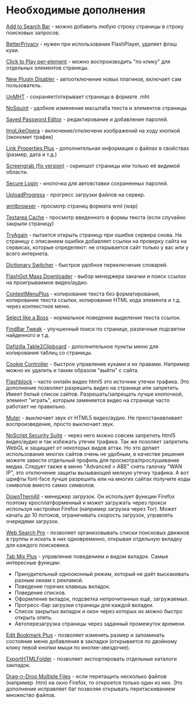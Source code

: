 # Необходимые дополнения

[Add to Search Bar](https://addons.mozilla.org/en-us/firefox/addon/add-to-search-bar) - можно добавить любую строку страницы в строку поисковых запросов.

[BetterPrivacy](https://addons.mozilla.org/en-US/firefox/addon/betterprivacy) - нужен при использовании FlashPlayer, удаляет флэш куки.

[Click to Play per-element](https://addons.mozilla.org/en-US/firefox/addon/click-to-play-per-element) - можно воспроизводить "по клику" для отдельных элементов страницы.

[New Plugin Disabler](https://addons.mozilla.org/en-US/firefox/addon/new-plugin-disabler) - автоотключение новых плагинов, включает сам пользователь.

[UnMHT](https://addons.mozilla.org/en-US/firefox/addon/unmht) - сохраняет/открывает страницы в формате .mht

[NoSquint](https://addons.mozilla.org/en-US/firefox/addon/nosquint) - удобное изменение масштаба текста и элементов страницы.

[Saved Password Editor](https://addons.mozilla.org/en-US/firefox/addon/saved-password-editor) - редактирование и добавление паролей.

[ImgLikeOpera](https://addons.mozilla.org/en-us/firefox/addon/imglikeopera) - включение/отключени изображений на ходу кнопкой (экономит трафик)

[Link Properties Plus](https://addons.mozilla.org/en-US/firefox/addon/link-properties-plus) - дополнительная информация о файлах в свойствах (размер, дата и т.д.)

[Screengrab (fix version)](https://addons.mozilla.org/en-US/firefox/addon/screengrab-fix-version) - скриншот страницы или только её видимой области.

[Secure Login](https://addons.mozilla.org/en-US/firefox/addon/secure-login) - кнопочка для автовставки сохраненных паролей.

[UploadProgress](https://addons.mozilla.org/en-Us/firefox/addon/uploadprogress) - прогресс загрузки файлов на сервер.

[wmlbrowser](https://addons.mozilla.org/en-US/firefox/addon/wmlbrowser) - просмотр страниц формата wml (wap)

[Textarea Cache](https://addons.mozilla.org/en-US/firefox/addon/textarea-cache) - просмотр введенного в формы текста (если случайно закрыли страницу)

[TryAgain](https://addons.mozilla.org/en-US/firefox/addon/tryagain) - пытается открыть страницу при ошибке сервера снова. На страницу с описанием ошибки добавляет ссылки на проверку сайта на сервисах, которые определяют: не открывается сайт только у вас или у всего интернета.

[Dictionary Switcher](https://addons.mozilla.org/en-uS/firefox/addon/dictionary-switcher) - быстрое удобное переключение словарей.

[FlashGot Mass Downloader](https://addons.mozilla.org/en-US/firefox/addon/flashgot) - выбор менеджера закачки и поиск ссылок на проигрываемое видео/аудио.

[ContextMenuPlus](https://addons.mozilla.org/en-US/firefox/addon/contextmenuplus) - копирование текста без форматирования, копирование текста ссылки, копирование HTML кода элемента и т.д. через контекстное меню.

[Select like a Boss](https://addons.mozilla.org/en-US/firefox/addon/select-like-a-boss) - нормальное поведение выделения текста ссылок.

[FindBar Tweak](https://addons.mozilla.org/en-US/firefox/addon/findbar-tweak) - улучшенный поиск по странице, различные подсветки найденного и т.д.

[Dafizilla Table2Clipboard](https://addons.mozilla.org/en-US/firefox/addon/dafizilla-table2clipboard) - дополнительное пункты меню для копирования таблиц со страницы.

[Cookie Controller](https://addons.mozilla.org/en-us/firefox/addon/cookie-controller) - быстрое управление куками и их правами. Например можно их удалить и таким образом "выйти" с сайта.

[Flashblock](https://addons.mozilla.org/ru/firefox/addon/flashblock/) - часто онлайн видео html5 это источник утечки трафика. Это дополнение позволяет разрешить видео на странице или запретить. Имеет белый список сайтов. Разрешать/запрещать лучше кнопочкой, элемент "играть", которым заменяется видео на странице часто работает не правильно.

[Muter](https://addons.mozilla.org/en-US/firefox/addon/muter/) - выключает звук от HTML5 видео/аудио. Не преостанавливает воспроизведение, просто выключает звук.

[NoScript Security Suite](https://addons.mozilla.org/en-US/firefox/addon/noscript) - через него можно совсем запретить html5 видео/аудио и так избежать утечек трафика. Так же позоляет запретить WebGL и защищает от некоторых видов аттак. Но это делает использование многих сайтов очень не удобным, в качестве решения можете завести отдельный профиль для просмотра/прослушивание медиа. Следует также в меню "Advanced > ABE" снять галочку "WAN IP", это отключение защиты вызывающей мелкую утечку трафика. А вот шрифты font-face лучше разрешить или на многих сайтах получите коды символов вместо самих символов.

[DownThemAll](https://addons.mozilla.org/ru/firefox/addon/downthemall) - менеджер загрузок. Он использует функции Firefox поэтому кросплатформенный и может загружать через прокси используя настройки Firefox (например загрузка через Tor). Может качать до 10 потоков, ограничивать скорость загрузок, управлять очередями загрузок.

[Web Search Pro](https://addons.mozilla.org/en-US/firefox/addon/web-search-pro/) - позволяет организовывать списки поисковых движков в группы и искать в них одновременно, открывая отдельную вкладку для каждого поисковика.

[Tab Mix Plus](https://addons.mozilla.org/en-us/firefox/addon/tab-mix-plus) - управление поведением и видом вкладок. Самые интересные функции:
* Принудительный однооконный режим, который не даёт выскакивать разным окнам с рекламой.
* Поведение горячих клавишь вкладок.
* Поведение списков.
* Оформление вкладок, подсветка непрочитанных ещё, загружаемых.
* Прогресс-бар загрузки страницы для каждой вкладки.
* Список закрытых вкладок и окон через которых их можно быстро открыть опять.
* Автоперезагрузка страницы через заданный промежуток времени.

[Edit Bookmark Plus](https://addons.mozilla.org/ru/firefox/addon/edit-bookmark-plus/) - позволяет изменять размер и запоминать состояние меню добавления в закладки (открывается по двойному клику левой кнопки мыши по кнопке-звездочке).

[ExportHTMLFolder](https://addons.mozilla.org/ru/firefox/addon/exporthtmlfolder/) - позволяет экспортировать отдельные каталоги закладок.

[Drag-n-Drop Multiple Files](https://addons.mozilla.org/ru/firefox/addon/drag-n-drop-multiple-files) - если перетащить несколько файлов (например .htm) на окно Firefox, то откроется только один из них. Это дополнение исправляет баг позволяя открывать перетаскиванием множество файлов.
